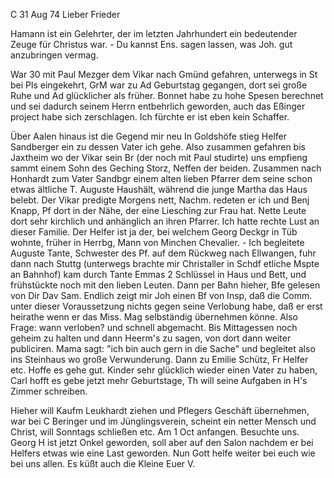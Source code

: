  C 31 Aug 74
Lieber Frieder

Hamann ist ein Gelehrter, der im letzten Jahrhundert ein bedeutender Zeuge für Christus war. - Du kannst Ens. sagen lassen, was Joh. gut anzubringen vermag.

War 30 mit Paul Mezger dem Vikar nach Gmünd gefahren, unterwegs in St bei Pls eingekehrt, GrM war zu Ad Geburtstag gegangen, dort sei große Ruhe und Ad glücklicher als früher. Bonnet habe zu hohe Spesen berechnet und sei dadurch seinem Herrn entbehrlich geworden, auch das Eßinger project habe sich zerschlagen. Ich fürchte er ist eben kein Schaffer.

Über Aalen hinaus ist die Gegend mir neu In Goldshöfe stieg Helfer Sandberger ein zu dessen Vater ich gehe. Also zusammen gefahren bis Jaxtheim wo der Vikar sein Br (der noch mit Paul studirte) uns empfieng sammt einem Sohn des Geching Storz, Neffen der beiden. Zusammen nach Honhardt zum Vater Sandbgr einem alten lieben Pfarrer dem seine schon etwas ältliche T. Auguste Haushält, während die junge Martha das Haus belebt. Der Vikar predigte Morgens nett, Nachm. redeten er ich und Benj Knapp, Pf dort in der Nähe, der eine Liesching zur Frau hat. Nette Leute dort sehr kirchlich und anhänglich an ihren Pfarrer. Ich hatte rechte Lust an dieser Familie. Der Helfer ist ja der, bei welchem Georg Deckgr in Tüb wohnte, früher in Herrbg, Mann von Minchen Chevalier. - Ich begleitete Auguste Tante, Schwester des Pf. auf dem Rückweg nach Ellwangen, fuhr dann nach Stuttg (unterwegs brachte mir Christaller in Schdf etliche Mspte an Bahnhof) kam durch Tante Emmas 2 Schlüssel in Haus und Bett, und frühstückte noch mit den lieben Leuten. Dann per Bahn hieher, Bfe gelesen von Dir Dav Sam. Endlich zeigt mir Joh einen Bf von Insp, daß die Comm. unter dieser Voraussetzung nichts gegen seine Verlobung habe, daß er erst heirathe wenn er das Miss. Mag selbständig übernehmen könne. Also Frage: wann verloben? und schnell abgemacht. Bis Mittagessen noch geheim zu halten und dann Heerm's zu sagen, von dort dann weiter publiciren. Mama sagt: "ich bin auch gern in die Sache" und begleitet also ins Steinhaus wo große Verwunderung. Dann zu Emilie Schütz, Fr Helfer etc. Hoffe es gehe gut. Kinder sehr glücklich wieder einen Vater zu haben, Carl hofft es gebe jetzt mehr Geburtstage, Th will seine Aufgaben in H's Zimmer schreiben.

Hieher will Kaufm Leukhardt ziehen und Pflegers Geschäft übernehmen, war bei C Beringer und im Jünglingsverein, scheint ein netter Mensch und Christ, will Sonntags schließen etc. Am 1 Oct anfangen. Besuchte uns. 
Georg H ist jetzt Onkel geworden, soll aber auf den Salon nachdem er bei Helfers etwas wie eine Last geworden. Nun Gott helfe weiter bei euch wie bei uns allen. Es küßt
 auch die Kleine
 Euer V.
